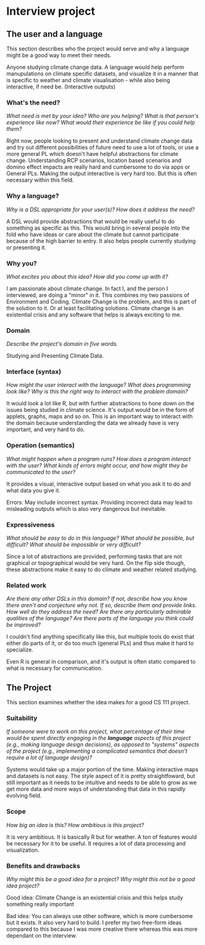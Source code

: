 # Interview project

## The user and a language

This section describes who the project would serve and why a language might be a
good way to meet their needs.

Anyone studying climate change data. A language would help perform manupulations on climate specific datasets, and visualize it in a manner that is specific to weather and climate visualisation - while also being interactive, if need be. (Interactive outputs) 

### What's the need?

_What need is met by your idea? Who are you helping? What is that person's
experience like now? What would their experience be like if you could help
them?_

Right now, people looking to present and understand climate change data and try out different possibilities of future need to use a lot of tools, or use a more general PL which doesn't have helpful abstractions for climate change. Understanding RCP scenarios, location based scenarios and domino effect impacts are really hard and cumbersome to do via apps or General PLs. Making the output interactive is very hard too. But this is often necessary within this field.

### Why a language?

_Why is a DSL appropriate for your user(s)? How does it address the need?_

A DSL would provide abstractions that would be really useful to do something as specific as this. This would bring in several people into the fold who have ideas or care about the climate but cannot participate because of the high barrier to entry. It also helps people currently studying or presenting it.

### Why you?

_What excites you about this idea? How did you come up with it?_

I am passionate about climate change. In fact I, and the person I interviewed, are doing a "minor" in it. This combines my two passions of Environment and Coding. Climate Change is the problem, and this is part of the solution to it. Or at least facilitating solutions. Climate change is an existential crisis and any software that helps is always exciting to me.

### Domain

_Describe the project's domain in five words._

Studying and Presenting Climate Data.

### Interface (syntax)

_How might the user interact with the language? What does programming look
like? Why is this the right way to interact with the problem domain?_

It would look a lot like R, but with further abstractions to hone down on the issues being studied in climate science. It's output would be in the form of applets, graphs, maps and so on. This is an important way to interact with the domain because understanding the data we already have is very important, and very hard to do.

### Operation (semantics)

_What might happen when a program runs? How does a program interact with the
user? What kinds of errors might occur, and how might they be communicated to
the user?_

It provides a visual, interactive output based on what you ask it to do and what data you give it.

Errors: May include incorrect syntax. Providing incorrect data may lead to misleading outputs which is also very dangerous but inevitable.

### Expressiveness

_What should be easy to do in this language? What should be possible, but
difficult? What should be impossible or very difficult?_

Since a lot of abstractions are provided, performing tasks that are not graphical or topographical would be very hard. On the flip side though, these abstractions make it easy to do climate and weather related studying.

### Related work

_Are there any other DSLs in this domain? If not, describe how you know there
aren't and conjecture why not. If so, describe them and provide links. How well
do they address the need? Are there any particularly admirable qualities of the
language? Are there parts of the language you think could be improved?_

I couldn't find anything specifically like this, but multiple tools do exist that either do parts of it, or do too much (general PLs) and thus make it hard to specialize.

Even R is general in comparison, and it's output is often static compared to what is necessary for communication.

## The Project

This section examines whether the idea makes for a good CS 111 project.

### Suitability

_If someone were to work on this project, what percentage of their time would be
spent directly engaging in the **language** aspects of this project (e.g.,
making language design decisions), as opposed to "systems" aspects of the
project (e.g., implementing a complicated semantics that doesn't require a lot
of language design)?_

Systems would take up a major portion of the time. Making interactive maps and datasets is not easy. The style aspect of it is pretty straightfoward, but still important as it needs to be intuitive and needs to be able to grow as we get more data and more ways of understanding that data in this rapidly evolving field.

### Scope

_How big an idea is this? How ambitious is this project?_

It is very ambitious. It is basically R but for weather. A ton of features would be necessary for it to be useful. It requires a lot of data processing and visualization. 

### Benefits and drawbacks

_Why might this be a good idea for a project? Why might this not be a good idea
project?_

Good idea: Climate Change is an existential crisis and this helps study something really important

Bad idea: You can always use other software, which is more cumbersome but it exists. It also very hard to build. I prefer my two free-form ideas compared to this because I was more creative there whereas this was more dependant on the interview.

